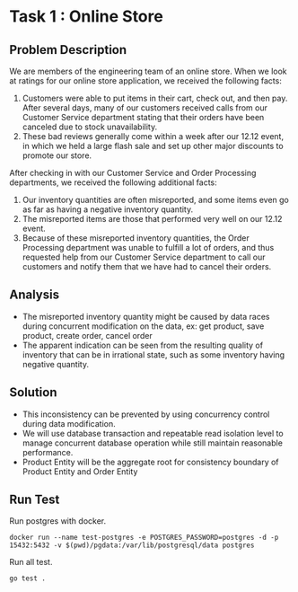 # Task 1 : Online Store

## Problem Description

We are members of the engineering team of an online store. When we look at ratings for our online store application, we received the following facts:

1. Customers were able to put items in their cart, check out, and then pay. After several days, many of our customers received calls from our Customer Service department stating that their orders have been canceled due to stock unavailability.
2. These bad reviews generally come within a week after our 12.12 event, in which we held a large flash sale and set up other major discounts to promote our store.

After checking in with our Customer Service and Order Processing departments, we received the following additional facts:
1. Our inventory quantities are often misreported, and some items even go as far as having a negative inventory quantity.
2. The misreported items are those that performed very well on our 12.12 event.
3. Because of these misreported inventory quantities, the Order Processing department was unable to fulfill a lot of orders, and thus requested help from our Customer Service department to call our customers and notify them that we have had to cancel their orders.

## Analysis

- The misreported inventory quantity might be caused by data races during concurrent modification on the data, ex: get product, save product, create order, cancel order
- The apparent indication can be seen from the resulting quality of inventory that can be in irrational state, such as some inventory having negative quantity.

## Solution

- This inconsistency can be prevented by using concurrency control during data modification.
- We will use database transaction and repeatable read isolation level to manage concurrent database operation while still maintain reasonable performance. 
- Product Entity will be the aggregate root for consistency boundary of Product Entity and Order Entity

## Run Test

Run postgres with docker.

```
docker run --name test-postgres -e POSTGRES_PASSWORD=postgres -d -p 15432:5432 -v $(pwd)/pgdata:/var/lib/postgresql/data postgres
```

Run all test.

```
go test .
```

